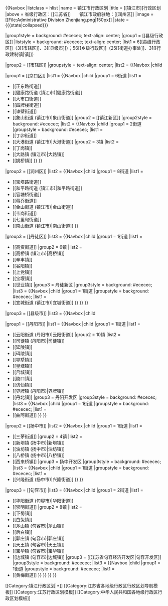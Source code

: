 {{Navbox
|listclass = hlist
|name = 镇江市行政区划
|title = [[镇江市]]行政区划
|above = 省级行政区：[[江苏省]]　　镇江市政府驻地：[[润州区]]
|image = [[File:Administrative Division Zhenjiang.png|150px]]
|state = {{{state<includeonly>|collapsed</includeonly>}}}

|group1style = background: #ececec; text-align: center;
|group1 = [[县级行政区]]
|liststyle = background: #ececec; text-align: center;
|list1 = 6[[县级行政区]]（3[[市辖区]]、3[[县级市]]）；56[[乡级行政区]]（25[[街道办事处]]、31[[行政建制镇|镇]]）

|group2 = [[市辖区]]
|groupstyle = text-align: center;
|list2 = {{Navbox |child

|group1 = [[京口区]]
|list1 = {{Navbox |child
|group1 = 6街道
|list1 =
* [[正东路街道]]
* [[健康路街道 (镇江市)|健康路街道]]
* [[大市口街道]]
* [[四牌楼街道]]
* [[谏壁街道]]
* [[象山街道 (镇江市)|象山街道]]
|group2 = [[镇江新区]]
|group2style = background: #ececec;
|list2 = {{Navbox |child
|group1 = 2街道
|groupstyle = background: #ececec;
|list1 =
* [[丁卯街道]]
* [[大港街道 (镇江市)|大港街道]]
|group2 = 3镇
|list2 =
* [[丁岗镇]]
* [[大路镇 (镇江市)|大路镇]]
* [[姚桥镇]]
}}
}}

|group2 = [[润州区]]
|list2 = {{Navbox |child
|group1 = 8街道
|list1 =
* [[宝塔路街道]]
* [[和平路街道 (镇江市)|和平路街道]]
* [[官塘桥街道]]
* [[蒋乔街道]]
* [[金山街道 (镇江市)|金山街道]]
* [[韦岗街道]]
* [[七里甸街道]]
* [[南山街道 (镇江市)|南山街道]]
}}

|group3 = [[丹徒区]]
|list3 = {{Navbox |child
|group1 = 1街道
|list1 =
* [[高资街道]]
|group2 = 6镇
|list2 =
* [[高桥镇 (镇江市)|高桥镇]]
* [[辛丰镇]]
* [[谷阳镇]]
* [[上党镇]]
* [[宝堰镇]]
* [[世业镇]]
|group3 = 丹徒新区
|group3style = background: #ececec;
|list3 = {{Navbox |child
|group1 = 1街道
|groupstyle = background: #ececec;
|list1 =
* [[宜城街道 (镇江市)|宜城街道]]
}}
}}
}}

|group3 = [[县级市]]
|list3 = {{Navbox |child

|group1 = [[丹阳市]]
|list1 =  {{Navbox |child
|group1 = 1街道
|list1 =
* [[云阳街道 (丹阳市)|云阳街道]]
|group2 = 10镇
|list2 =
* [[司徒镇 (丹阳市)|司徒镇]]
* [[延陵镇]]
* [[珥陵镇]]
* [[导墅镇]]
* [[皇塘镇]]
* [[吕城镇]]
* [[陵口镇]]
* [[访仙镇]]
* [[界牌镇 (丹阳市)|界牌镇]]
* [[丹北镇]]
|group3 = 丹阳开发区
|group3style = background: #ececec;
|list3 = {{Navbox |child
|group1 = 1街道
|groupstyle = background: #ececec;
|list1 =
* [[曲阿街道]]
}}
}}

|group2 = [[扬中市]]
|list2 =  {{Navbox |child
|group1 = 1街道
|list1 =
* [[三茅街道]]
|group2 = 4镇
|list2 =
* [[新坝镇 (扬中市)|新坝镇]]
* [[油坊镇 (扬中市)|油坊镇]]
* [[八桥镇 (扬中市)|八桥镇]]
* [[西来桥镇]]
|group3 = 扬中开发区
|group3style = background: #ececec;
|list3 = {{Navbox |child
|group1 = 1街道
|groupstyle = background: #ececec;
|list1 =
* [[兴隆街道 (扬中市)|兴隆街道]]
}}
}}

|group3 = [[句容市]]
|list3 =  {{Navbox |child
|group1 = 2街道
|list1 =
* [[华阳街道 (句容市)|华阳街道]]
* [[崇明街道]]
|group2 = 8镇
|list2 =
* [[下蜀镇]]
* [[白兔镇]]
* [[茅山镇 (句容市)|茅山镇]]
* [[后白镇]]
* [[郭庄镇 (句容市)|郭庄镇]]
* [[天王镇 (句容市)|天王镇]]
* [[宝华镇 (句容市)|宝华镇]]
* [[边城镇 (句容市)|边城镇]]
|group3 = [[江苏省句容经济开发区|句容开发区]]
|group3style = background: #ececec;
|list3 = {{Navbox |child
|group1 = 1街道
|groupstyle = background: #ececec;
|list1 =
* [[黄梅街道]]
}}
}}
}}
}}
<noinclude>
[[Category:镇江行政区划|*]]
[[Category:江苏省各地级行政区行政区划导航模板]]
[[Category:江苏行政区划模板]]
[[Category:中华人民共和国各地级行政区行政区划模板]]
</noinclude>